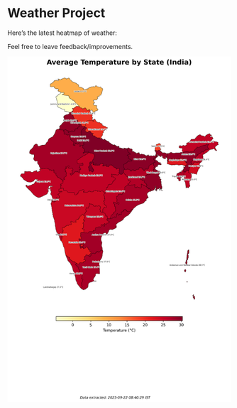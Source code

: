 # Weather Project

Here’s the latest heatmap of weather:

Feel free to leave feedback/improvements.

![India Heatmap](docs/assets/india_heatmap.png?v=D0BE28)
